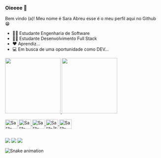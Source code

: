 ### Oieeee 👋


Bem vindo (a)! Meu nome é Sara Abreu esse é o meu perfil aqui no Github 😁 

- 👩‍🎓  Estudante Engenharia de Software
- 👩‍🎓  Estudante Desenvolvimento Full Stack
- ❤ Aprendiz...
- 💻 Em busca de uma oportunidade como  DEV...


<div align="start">
  <a href="https://github.com/saradiene">
  <img height="180em" src="https://github-readme-stats.vercel.app/api?username=saradiene&show_icons=true&theme=dracula&include_all_commits=true&count_private=true"/>
  <img height="180em" src="https://github-readme-stats.vercel.app/api/top-langs/?username=saradiene&layout=compact&langs_count=7&theme=dracula"/>
</div>
  
<div style="display: inline_block"><br>
  <img align="center" alt="Sara-Python" height="30" width="40" src="https://icongr.am/devicon/python-original.svg?size=148&color=currentColor">
  <img align="center" alt="Sara-HTML" height="30" width="40" src="https://icongr.am/devicon/html5-original.svg?size=148&color=currentColor">
  <img align="center" alt="Sara-CSS" height="30" width="40" src="https://icongr.am/devicon/css3-original.svg?size=148&color=currentColor">
  <img align="center" alt="Sara-Js" height="30" width="40" src="https://icongr.am/devicon/javascript-original.svg?size=148&color=currentColor">
  <img align="center" alt="Sara-Java" height="30" width="40" src="https://icongr.am/devicon/java-original.svg?size=148&color=currentColor">

</div>
  
  ##
 
<div> 
    <a href="https://instagram.com/saradyenne" target="_blank"><img src="https://img.shields.io/badge/-Instagram-%23E4405F?style=for-the-badge&logo=instagram&logoColor=white" target="_blank"></a>
  <a href = "mailto:webpro.sara@gmail.com"><img src="https://img.shields.io/badge/-Gmail-%23333?style=for-the-badge&logo=gmail&logoColor=white" target="_blank"></a>
  <a href="https://www.linkedin.com/in/sara-diene-abreu/" target="_blank"><img src="https://img.shields.io/badge/-LinkedIn-%230077B5?style=for-the-badge&logo=linkedin&logoColor=white" target="_blank"></a> 
 
  ![Snake animation](https://github.com/saradiene/saradiene/blob/output/github-contribution-grid-snake.svg)
 
</div>

